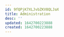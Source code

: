 ```yaml
---
id: 9fQPjK7XLJvbZKV8QLJaX
title: Administration
desc: ''
updated: 1642700223888
created: 1642700223888
---
```


